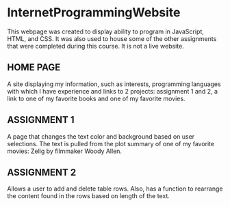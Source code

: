 # InternetProgrammingWebsite

This webpage was created to display ability to program in JavaScript, HTML, and CSS. It was also used to house some of the other assignments that were completed during this course. It is not a live website.

## HOME PAGE
A site displaying my information, such as interests, programming languages with which I have experience and links to 2 projects: assignment 1 and 2, a link to one of my favorite books and one of my favorite movies.

## ASSIGNMENT 1
A page that changes the text color and background based on user selections. The text is pulled from the plot summary of one of my favorite movies: Zelig by filmmaker Woody Allen.

## ASSIGNMENT 2
Allows a user to add and delete table rows. Also, has a function to rearrange the content found in the rows based on length of the text.
